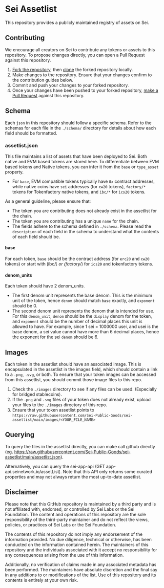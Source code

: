# Sei Assetlist
This repository provides a publicly maintained registry of assets on Sei.

## Contributing
We encourage all creators on Sei to contribute any tokens or assets to this repository. To propose changes directly, you can open a Pull Request against this repository.

1. [Fork the repository](https://guides.github.com/activities/forking/), then [clone](https://docs.github.com/en/get-started/exploring-projects-on-github/contributing-to-a-project#cloning-a-fork) the forked repository locally.
2. Make changes to the repository. Ensure that your changes confirm to the contribution guides below.
3. Commit and push your changes to your forked repository.
4. Once your changes have been pushed to your forked repository, [make a Pull Request](https://git-scm.com/downloads) against this repository.

## Schema
Each `json` in this repository should follow a specific schema. Refer to the schemas for each file in the `./schema/` directory for details about how each field should be formatted.

### assetlist.json
This file maintains a list of assets that have been deployed to Sei. Both native and EVM based tokens are stored here. To differentiate between EVM based tokens and Native tokens, you can infer it from the `base` or `type_asset` property.
- For `base`, EVM compatible tokens typically have `0x` contract addresses, while native coins have `sei` addresses (for `cw20` tokens), `factory/*` tokens for Tokenfactory native tokens, and `ibc/*` for `ics20` tokens.

As a general guideline, please ensure that:
- The token you are contributing does not already exist in the assetlist for the chain.
- The token you are contributing has a unique `name` for the chain.
- The fields adhere to the schema defined in `./schema`. Please read the `description` of each field in the schema to understand what the contents of each field should be.

#### base
For each token, `base` should be the contract address (for `erc20` and `cw20` tokens) or start with (ibc/*) or (factory/*) for `ics20` and tokenfactory tokens.

#### denom_units
Each token should have 2 denom_units.
- The first denom unit represents the base denom. This is the minimum unit of the token, hence `denom` should match `base` exactly, and `exponent` should be 0.
- The second denom unit represents the denom that is intended for use. For this `denom_unit`, `denom` should be the `display` denom for the token, and `exponent` should be the number of decimal places this unit is allowed to have. For example, since 1 sei = 1000000 usei, and usei is the base denom, a sei value cannot have more than 6 decimal places, hence the exponent for the sei `denom` should be 6.

## Images
Each token in the assetlist should have an associated image. This is encapsulated in the assetlist in the images field, which should contain a link to a `.png`, `.svg`, or both. 
To ensure that your token images can be accessed from this assetlist, you should commit those image files to this repo.
1. Check the `./images` directory to see if any files can be used. (Especially for bridged stablecoins).
2. If the `.png` and `.svg` files of your token does not already exist, upload your files to the `./images` directory of this repo.
3. Ensure that your token assetlist points to `https://raw.githubusercontent.com/Sei-Public-Goods/sei-assetlist/main/images/<YOUR_FILE_NAME>`

## Querying
To query the files in the assetlist directly, you can make call github directly (eg. https://raw.githubusercontent.com/Sei-Public-Goods/sei-assetlist/main/assetlist.json).

Alternatively, you can query the sei-app-api (GET app-api.seinetwork.io/assetList). Note that this API only returns some curated properties and may not always return the most up-to-date assetlist.

## Disclaimer
Please note that this GitHub repository is maintained by a third party and is not affiliated with, endorsed, or controlled by Sei Labs or the Sei Foundation. The content and operations of this repository are the sole responsibility of the third-party maintainer and do not reflect the views, policies, or practices of Sei Labs or the Sei Foundation.

The contents of this repository do not imply any endorsement of the information provided. No due diligence, technical or otherwise, has been conducted on the information contained herein. The maintainers of this repository and the individuals associated with it accept no responsibility for any consequences arising from the use of this information.

Additionally, no verification of claims made in any associated metadata has been performed. The maintainers have absolute discretion and the final say in any additions to or modifications of the list. Use of this repository and its contents is entirely at your own risk.